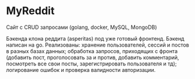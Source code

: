 # MyReddit
Сайт с CRUD запросами (golang, docker, MySQL, MongoDB)

Бэкенда клона реддита (asperitas) под уже готовый фронтенд. Бэкенд написан на go. Реализованы: хранение пользователей, сессий и постов в разных базах данных; обработка запросов, приходящих с фронта (добавить пост, проголосовать за и против, добавить комментарий, посмотреть все свои посты, зарегистрировать пользователя и тд); логирование ошибок и проверка валидности авторизации.
